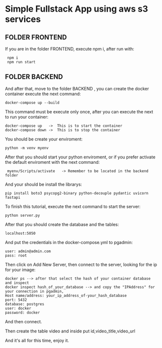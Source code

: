 # Simple Fullstack App using aws s3 services

## FOLDER FRONTEND

If you are in the folder FRONTEND, execute npm i, after run with:

```
 npm i
 npm run start
```
## FOLDER BACKEND
And after that, move to the folder BACKEND , you can create the docker container execute the next command:

```
docker-compose up --build
```

This command must be execute only once, after you can execute the next to run your container:

```
docker-compose up   ->  This is to start the container
docker-compose down ->  This is to stop the container
```
You should be create your enviroment:
```
python -m venv myenv
```
After that you should start your python enviroment, or if you prefer activate the default enviroment with the next command:

```
 myenv/Scripts/activate   -> Remember to be located in the backend folder
```
And your should be install the librarys:
```
pip install boto3 psycopg2-binary python-decouple pydantic uvicorn fastapi

```
To finish this tutorial, execute the next command to start the server:

```
python server.py
```
After that you should create the database and the tables:

```
localhost:5050
```
And put the credentials in the docker-compose.yml to pgadmin:

```
user: admin@admin.com
pass: root
```
Then click on Add New Server, then connect to the server, looking for the ip for your image:
```
docker ps --> after that select the hash of your container database and inspect
docker inspect hash_of_your_database --> and copy the "IPAddress" for your connection in pgadmin,
Host name/address: your_ip_address_of-your_hash_database
port: 5432
database: postgres
user: docker
password: docker
```
And then connect.

Then create the table video and inside put id,video_title,video_url

And it's all for this time, enjoy it.
